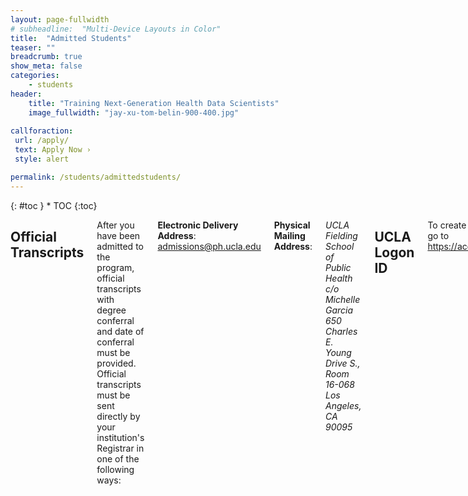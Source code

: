 ```yaml
---
layout: page-fullwidth
# subheadline:  "Multi-Device Layouts in Color"
title:  "Admitted Students"
teaser: ""
breadcrumb: true
show_meta: false
categories:
    - students
header:
    title: "Training Next-Generation Health Data Scientists"
    image_fullwidth: "jay-xu-tom-belin-900-400.jpg"
    
callforaction:
 url: /apply/
 text: Apply Now ›
 style: alert

permalink: /students/admittedstudents/
---
```


<div class="row">
<div class="medium-4 medium-push-8 columns" markdown="1">
<div class="panel radius" markdown="1">
{: #toc }
*  TOC
{:toc}
</div>
</div><!-- /.medium-4.columns -->

<div class="medium-8 medium-pull-4 columns" markdown="1">

## Official Transcripts

After you have been admitted to the program, official transcripts with degree conferral and date of conferral must be provided. Official transcripts must be sent directly by your institution's Registrar in one of the following ways:

**Electronic Delivery Address**: admissions@ph.ucla.edu

**Physical Mailing Address**: 

*UCLA Fielding School of Public Health*   
*c/o Michelle Garcia*    
*650 Charles E. Young Drive S., Room 16-068*    
*Los Angeles, CA 90095*    

## UCLA Logon ID

To create your UCLA Logon ID go to <https://accounts.iam.ucla.edu/#/>.

## Student Handbook

For a checklist of important steps for newly admitted students, as well as other important information about the program, please see the [Student Handbook](/docs/MDSH_Student_Handbook_Fall_2025.pdf).


## Student ID (BruinCard)

To access the building on Saturday and Sunday you will need a BruinCard. It is best to [apply online](https://secure.bruincard.ucla.edu/bcw/web/Home.aspx) and submit your photo no later than August 31st, 2024 to ensure it is ready by orientation. Once you submit your photo, you will receive two emails, one indicating that your picture was received, and another email indicating whether your photo was approved or not. Please disregard the second email's message about coming to the office to pick up your card. The MDSH program will pick up your BruinCard and have it available for you at the program orientation. 

## Title IX Training

Every UC graduate and professional student is required to complete sexual assault prevention training(s) each academic year as follows:
* Each first-year graduate and professional student will be required to complete a 1-hour online training, from Vector LMS.
* Each continuing graduate and professional student will only be required to complete a 1-hour online refresher training, from Vector LMS.


## Vaccinations

Students are required to show proof of immunity against Measles, Mumps, Rubella, Varicella (Chicken Pox), Tdap (pertussis) and Meningitis ACYW (for those under the age of 21) and complete a screening questionnaire for Tuberculosis (TB).

* The University of California allows for exemptions to these immunization requirements **based only on a medical condition that is a contraindication to a vaccination.** (See [Medical Exception Request](https://immunizationrequirement.ucla.edu/exceptions/medical-exceptions))
* Covered individuals are required to submit documentation of either a COVID-19 vaccine or opt out by declining the vaccine on the [Ashe Center Patient Portal](https://www.studenthealth.ucla.edu/portal)

If you fail to complete these requirements by the first day of fall quarter, an enrollment hold will be placed and you will not be able to add/drop or register for classes.


## Bruin Learn

FSPH uses the Canvas (Bruin Learn) educational platform. For Bruin Learn resources and a tutorial, visit [here](https://bruinlearn.ucla.edu/courses/288/modules) and scroll down to students. 

## Parking

The closest parking lot is parking structure 8. It is located at [555 Westwood Plaza Los Angeles, CA 90095](https://map.ucla.edu/?id=83929&k=false). Discounted daily parking is available through the [Bruin ePermit portal](https://bruinepermit.t2hosted.com/cmn/auth_ext.aspx) at a rate of $7/day (subject to availability). If unavailable, you can also purchase a daily permit at the parking pay station on the top floor or through the ParkMobile app at a rate of $16/day. 

For more information, visit [here](https://transportation.ucla.edu/campus-parking/students) under the tab “How to Pay”.

## Housing

The department does not provide housing assistance. UCLA Housing has on campus living options and provides assistance in locating off campus housing. Please visit [the website](https://portal.housing.ucla.edu/content/housing-single-graduate-students-and-students-families) for more information about housing for graduate and professional students.

</div><!-- /.medium-8.columns -->
</div><!-- /.row -->
